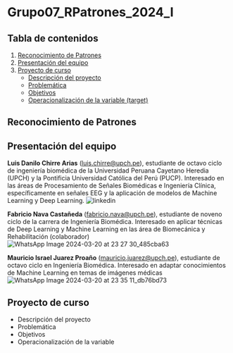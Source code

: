 # Grupo07_RPatrones_2024_I
## **Tabla de contenidos**

1. [Reconocimiento de Patrones](#id1)
2. [Presentación del equipo](#id2)
3. [Proyecto de curso](#id3)
   - [Descripción del proyecto](#dsc)
   - [Problemática](#prb)
   - [Objetivos](#obj)
   - [Operacionalización de la variable (target)](#ope)

## **Reconocimiento de Patrones** <a name="id1"></a>

## **Presentación del equipo** <a name="id2"></a>
**Luis Danilo Chirre Arias** (luis.chirre@upch.pe), estudiante de octavo ciclo de ingeniería biomédica de la Universidad Peruana Cayetano Heredia (UPCH) y la Pontificia Universidad Católica del Perú (PUCP). Interesado en las áreas de Procesamiento de Señales Biomédicas e Ingeniería Clínica, específicamente en señales EEG y la aplicación de modelos de Machine Learning y Deep Learning.
![linkedin](https://github.com/ldachirre/Grupo07_RPatrones_2024_I/assets/56425258/61c44413-1c94-490d-afb0-f4399c231e4f)

**Fabricio Nava Castañeda** (fabricio.nava@upch.pe), estudiante de noveno ciclo de la carrera de Ingeniería Biomédica. Interesado en aplicar técnicas de Deep Learning y Machine Learning en las área de Biomecánica y Rehabilitación (colaborador)
![WhatsApp Image 2024-03-20 at 23 27 30_485cba63](https://github.com/ldachirre/Grupo07_RPatrones_2024_I/assets/56425258/fa6c1b55-4c7a-4991-bb17-e93d0f5baecb)

**Mauricio Israel Juarez Proaño** (mauricio.juarez@upch.pe), estudiante de octavo ciclo en Ingeniería Biomédica. Interesado en adaptar conocimientos de Machine Learning en temas de imágenes médicas
![WhatsApp Image 2024-03-20 at 23 35 11_db76bd73](https://github.com/ldachirre/Grupo07_RPatrones_2024_I/assets/56425258/8c6299a6-a13b-4741-b9e9-5a9b1c175aa9)


## **Proyecto de curso** <a name="id3"></a>
* Descripción del proyecto <a id="dsc"></a>
* Problemática <a id="prb"></a>
* Objetivos <a id="ojb"></a>
* Operacionalización de la variable <a id="ope"></a>
